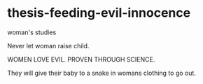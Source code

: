 # thesis-feeding-evil-innocence
woman's studies

Never let woman raise child.

WOMEN LOVE EVIL. PROVEN THROUGH SCIENCE.

They will give their baby to a snake in womans clothing to go out.
